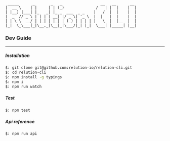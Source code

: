 ```
 _____      ​_       _   _​                 __   __      __
|  __ \    | |     | | (_)              /   | |  |    |  |
| |__) |___| |_   ​_| |_​ _  ___  _ _    |   /  |  |    |  |
|  ​_  // _​ \ | | | | __| |/ _ \| '_ \  |  |   |  |    |  |
| | \ \  __/ | |_| | |_| | (_) | | | | |   \  |  |__  |  |
|_|  \_\___|_|\__,_|\__|_|\___/|_| |_|  \___| |_____| |__|
```

### Dev Guide
---

##### Installation
```bash
$: git clone git@github.com:relution-io/relution-cli.git
$: cd relution-cli
$: npm install -g typings
$: npm i
$: npm run watch
```

##### Test

```bash
$: npm test
```

##### Api reference
```bash
$: npm run api
```
